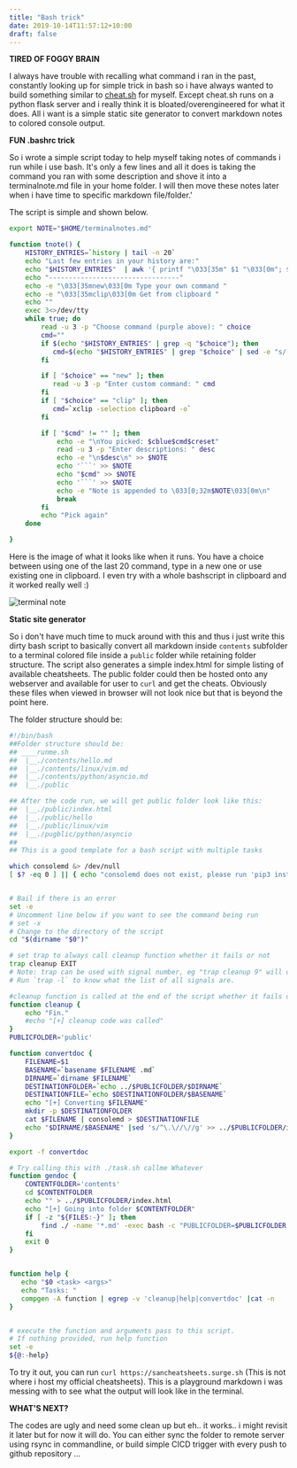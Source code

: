 ```yaml
---
title: "Bash trick"
date: 2019-10-14T11:57:12+10:00
draft: false
---
```


__TIRED OF FOGGY BRAIN__

I always have trouble with recalling what command i ran in the past, constantly looking up for simple trick in bash so i have always wanted to build something similar to [cheat.sh](http://cheat.sh/) for myself. Except cheat.sh runs on a python flask server and i really think it is bloated/overengineered for what it does. All i want is a simple static site generator to convert markdown notes to colored console output. 

__FUN .bashrc trick__

So i wrote a simple script today to help myself taking notes of commands i run while i use bash. It's only a few lines and all it does is taking the command you ran with some description and shove it into a terminalnote.md file in your home folder. I will then move these notes later when i have time to specific markdown file/folder.'

The script is simple and shown below.

```bash
export NOTE="$HOME/terminalnotes.md"

function tnote() {
    HISTORY_ENTRIES=`history | tail -n 20`
    echo "Last few entries in your history are:"
    echo "$HISTORY_ENTRIES"  | awk '{ printf "\033[35m" $1 "\033[0m"; $1 = ""; print $0;}'
    echo "---------------------------------"
    echo -e "\033[35mnew\033[0m Type your own command "
    echo -e "\033[35mclip\033[0m Get from clipboard "
    echo ""
    exec 3<>/dev/tty
    while true; do
        read -u 3 -p "Choose command (purple above): " choice
        cmd=""
        if $(echo "$HISTORY_ENTRIES" | grep -q "$choice"); then
           cmd=$(echo "$HISTORY_ENTRIES" | grep "$choice" | sed -e "s/ *[0-9]* *//")
        fi

        if [ "$choice" == "new" ]; then
           read -u 3 -p "Enter custom command: " cmd
        fi
        if [ "$choice" == "clip" ]; then
           cmd=`xclip -selection clipboard -o`
        fi

        if [ "$cmd" != "" ]; then
            echo -e "\nYou picked: $cblue$cmd$creset"
            read -u 3 -p "Enter descriptions: " desc
            echo -e "\n$desc\n" >> $NOTE
            echo '```' >> $NOTE
            echo "$cmd" >> $NOTE
            echo '```' >> $NOTE
            echo -e "Note is appended to \033[0;32m$NOTE\033[0m\n"
            break
        fi
        echo "Pick again"
    done

}

```

Here is the image of what it looks like when it runs. You have a choice between using one of the last 20 command, type in a new one or use existing one in clipboard. I even try with a whole bashscript in clipboard and it worked really well  :) 

![terminal note](/static/terminalnote.png)

__Static site generator__

So i don't have much time to muck around with this and thus i just write this dirty bash script to basically convert all markdown inside `contents` subfolder to a terminal colored file inside a `public` folder while retaining folder structure. The script also generates a simple index.html for simple listing of available cheatsheets. The public folder could then be hosted onto any webserver and available for user to `curl` and get the cheats. Obviously these files when viewed in browser will not look nice but that is beyond the point here.

The folder structure should be:


```bash
#!/bin/bash
##Folder structure should be:
## ____runme.sh
##  |__./contents/hello.md
##  |__./contents/linux/vim.md
##  |__./contents/python/asyncio.md
##  |__./public

## After the code run, we will get public folder look like this:
##  |__./public/index.html
##  |__./public/hello
##  |__./public/linux/vim
##  |__./pugblic/python/asyncio
##
## This is a good template for a bash script with multiple tasks

which consolemd &> /dev/null
[ $? -eq 0 ] || { echo "consolemd does not exist, please run 'pip3 install consolemd'"; exit 1; }


# Bail if there is an error
set -e
# Uncomment line below if you want to see the command being run
# set -x
# Change to the directory of the script
cd "$(dirname "$0")"

# set trap to always call cleanup function whether it fails or not
trap cleanup EXIT
# Note: trap can be used with signal number, eg "trap cleanup 9" will only be called on sigkill 
# Run `trap -l` to know what the list of all signals are.

#cleanup function is called at the end of the script whether it fails or not
function cleanup {
    echo "Fin."
    #echo "[+] cleanup code was called"
}
PUBLICFOLDER='public'

function convertdoc {
    FILENAME=$1
    BASENAME=`basename $FILENAME .md`
    DIRNAME=`dirname $FILENAME`
    DESTINATIONFOLDER=`echo ../$PUBLICFOLDER/$DIRNAME`
    DESTINATIONFILE=`echo $DESTINATIONFOLDER/$BASENAME`
    echo "[+] Converting $FILENAME" 
    mkdir -p $DESTINATIONFOLDER
    cat $FILENAME | consolemd > $DESTINATIONFILE
    echo "$DIRNAME/$BASENAME" |sed 's/^\.\//\//g' >> ../$PUBLICFOLDER/index.html
}

export -f convertdoc

# Try calling this with ./task.sh callme Whatever
function gendoc {
    CONTENTFOLDER='contents'
    cd $CONTENTFOLDER
    echo "" > ../$PUBLICFOLDER/index.html
    echo "[+] Going into folder $CONTENTFOLDER" 
    if [ -z "${FILES:-}" ]; then
        find ./ -name '*.md' -exec bash -c "PUBLICFOLDER=$PUBLICFOLDER convertdoc {}" \;
    fi
    exit 0
}


function help {
   echo "$0 <task> <args>"
   echo "Tasks: "
   compgen -A function | egrep -v 'cleanup|help|convertdoc' |cat -n
}


# execute the function and arguments pass to this script.
# If nothing provided, run help function
set -e
${@:-help}

```


To try it out, you can run `curl https://sancheatsheets.surge.sh` (This is not where i host my official cheatsheets). This is a playground markdown i was messing with to see what the output will look like in the terminal.

__WHAT'S NEXT?__

The codes are ugly and need some clean up but eh.. it works.. i might revisit it later but for now it will do. You can either sync the folder to remote server using rsync in commandline, or build simple CICD trigger with every push to github repository ... 